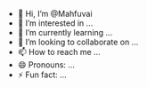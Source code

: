 - 👋 Hi, I’m @Mahfuvai
- 👀 I’m interested in ...
- 🌱 I’m currently learning ...
- 💞️ I’m looking to collaborate on ...
- 📫 How to reach me ...
- 😄 Pronouns: ...
- ⚡ Fun fact: ...

<!---
Mahfuvai/Mahfuvai is a ✨ special ✨ repository because its `README.md` (this file) appears on your GitHub profile.
You can click the Preview link to take a look at your changes.
--->
